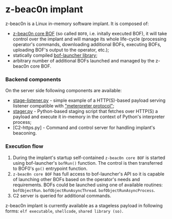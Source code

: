 # z-beac0n implant

z-beac0n is a Linux in-memory software implant. It is composed of:

- [z-beac0n core BOF](../../bofs/src/z-beac0n-core.zig) (so called `BOF0`, i.e. initally executed BOF), it will take control over the implant and will manage its whole life-cycle (processing operator's commands, downloading additional BOFs, executing BOFs, uploading BOF's output to the operator, etc.);
- statically compiled [bof-launcher library](../../bof-launcher/src/bof_launcher_api.h);
- arbitrary number of additional BOFs launched and managed by the z-beac0n core BOF.

### Backend components

On the server side following components are available:

- [stage-listener.py](src/stage-listener.py) - simple example of a HTTP(S)-based payload serving listener compatible with ["meterpreter protocol"](https://github.com/rsmudge/metasploit-loader); 
- [stager.py](src/stager.py) - Python-based staging script that fetches over HTTP(S) a payload and execute it in-memory in the context of Python's interpreter process;
- [C2-https.py] - Command and control server for handling implant's beaconing.

### Execution flow

1. During the implant's startup self-contained `z-beac0n core BOF` is started using bof-launcher's `bofRun()` function. The control is then transferred to BOF0's `go()` entrypoint function.
2. `z-beac0n core BOF` has full access to bof-launcher's API so it is capable of launching other BOFs based on the operator's needs and requirements. BOFs could be launched using one of available routines: `bofObjectRun`. `bofObjectRunAsyncThread`. `bofObjectRunAsyncProcess`.
3. C2 server is queried for additional commands.

z-beac0n implant is currently available as a stageless payload in following forms: `elf executable`, `shellcode`, `shared library (so)`.



